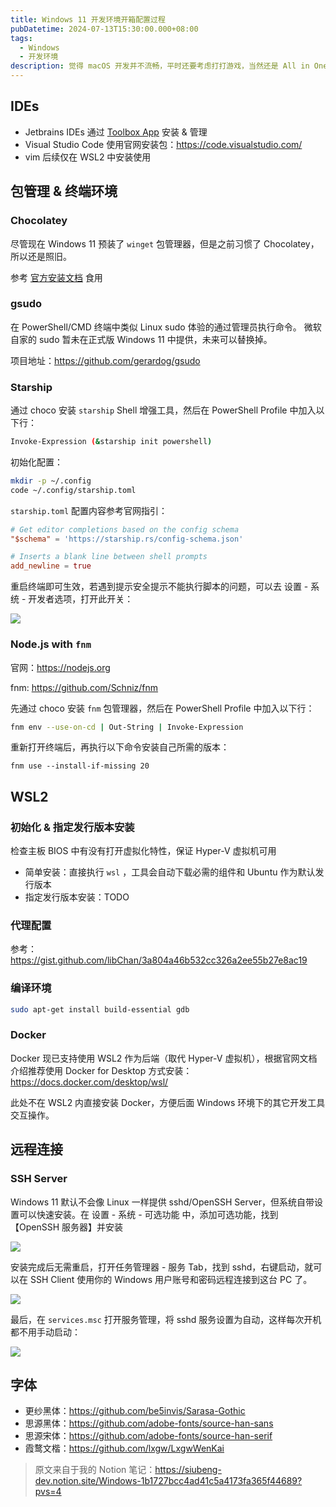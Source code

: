 ```yaml
---
title: Windows 11 开发环境开箱配置过程
pubDatetime: 2024-07-13T15:30:00.000+08:00
tags:
  - Windows
  - 开发环境
description: 觉得 macOS 开发并不流畅，平时还要考虑打打游戏，当然还是 All in One 用 Windows 11 一把梭解决开发和娱乐
---
```


## IDEs

- Jetbrains IDEs 通过 [Toolbox App](https://www.jetbrains.com/toolbox-app/) 安装 & 管理
- Visual Studio Code 使用官网安装包：<https://code.visualstudio.com/>
- vim 后续仅在 WSL2 中安装使用

## 包管理 & 终端环境

### Chocolatey

尽管现在 Windows 11 预装了 `winget` 包管理器，但是之前习惯了 Chocolatey，所以还是照旧。

参考 [官方安装文档](https://chocolatey.org/install) 食用

### gsudo

在 PowerShell/CMD 终端中类似 Linux sudo 体验的通过管理员执行命令。
微软自家的 sudo 暂未在正式版 Windows 11 中提供，未来可以替换掉。

项目地址：<https://github.com/gerardog/gsudo>

### Starship

通过 choco 安装 `starship` Shell 增强工具，然后在 PowerShell Profile 中加入以下行：

```bash
Invoke-Expression (&starship init powershell)
```

初始化配置：

```bash
mkdir -p ~/.config
code ~/.config/starship.toml
```

`starship.toml` 配置内容参考官网指引：

```toml
# Get editor completions based on the config schema
"$schema" = 'https://starship.rs/config-schema.json'

# Inserts a blank line between shell prompts
add_newline = true

```

重启终端即可生效，若遇到提示安全提示不能执行脚本的问题，可以去 设置 - 系统 - 开发者选项，打开此开关：

![](https://blogfiles.feng.moe/images/202407-windows-dev-env-unbox/p1.png)

### Node.js with `fnm`

官网：https://nodejs.org

fnm: https://github.com/Schniz/fnm

先通过 choco 安装 `fnm` 包管理器，然后在 PowerShell Profile 中加入以下行：

```bash
fnm env --use-on-cd | Out-String | Invoke-Expression
```

重新打开终端后，再执行以下命令安装自己所需的版本：

```shell
fnm use --install-if-missing 20
```

## WSL2

### 初始化 & 指定发行版本安装

检查主板 BIOS 中有没有打开虚拟化特性，保证 Hyper-V 虚拟机可用

- 简单安装：直接执行 `wsl` ，工具会自动下载必需的组件和 Ubuntu 作为默认发行版本
- 指定发行版本安装：TODO

### 代理配置

参考：<https://gist.github.com/libChan/3a804a46b532cc326a2ee55b27e8ac19>

### 编译环境

```bash
sudo apt-get install build-essential gdb
```

### Docker

Docker 现已支持使用 WSL2 作为后端（取代 Hyper-V 虚拟机），根据官网文档介绍推荐使用 Docker for Desktop
方式安装：https://docs.docker.com/desktop/wsl/

此处不在 WSL2 内直接安装 Docker，方便后面 Windows 环境下的其它开发工具交互操作。

## 远程连接

### SSH Server

Windows 11 默认不会像 Linux 一样提供 sshd/OpenSSH Server，但系统自带设置可以快速安装。在 设置 - 系统 - 可选功能
中，添加可选功能，找到【OpenSSH 服务器】并安装

![](https://blogfiles.feng.moe/images/202407-windows-dev-env-unbox/ssh-p1.png)

安装完成后无需重启，打开任务管理器 - 服务 Tab，找到 sshd，右键启动，就可以在 SSH Client 使用你的 Windows 用户账号和密码远程连接到这台
PC 了。

![](https://blogfiles.feng.moe/images/202407-windows-dev-env-unbox/ssh-p2.png)

最后，在 `services.msc` 打开服务管理，将 sshd 服务设置为自动，这样每次开机都不用手动启动：

![](https://blogfiles.feng.moe/images/202407-windows-dev-env-unbox/ssh-p3.png)

## 字体

- 更纱黑体：<https://github.com/be5invis/Sarasa-Gothic>
- 思源黑体：<https://github.com/adobe-fonts/source-han-sans>
- 思源宋体：<https://github.com/adobe-fonts/source-han-serif>
- 霞鹜文楷：<https://github.com/lxgw/LxgwWenKai>

> 原文来自于我的 Notion 笔记：https://siubeng-dev.notion.site/Windows-1b1727bcc4ad41c5a4173fa365f44689?pvs=4

